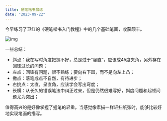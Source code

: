 ```yaml
---
title: 硬笔楷书晨练
date: "2023-09-22"
---
```


今早练习了卫红的《硬笔楷书入门教程》中的几个基础笔画，收获颇丰。

![img](https://mysite-bucket.oss-cn-wulanchabu.aliyuncs.com/blog_img/%E7%A1%AC%E7%AC%94%E6%A5%B7%E4%B9%A6%E6%99%A8%E7%BB%831.jpg?x-oss-process=style/small_size_rule)

一些总结：

- 斜点：我在写时角度把握不好，总是过于“竖直”，应该成45度夹角，另外存在回锋过长的问题；
- 左点：回锋有问题，很不熟练；要向右下凹，而不是向左上凸；
- 撇点：落笔成点不自然，有待进步；
- 右挑点：太直，呈直角，应该学会写出弯度；
- 长横：从长久的错误笔法中纠正过来，但是仍然很难写好，斜度问题和起顿问题尤为突出；

值得高兴的是好像掌握了握笔的轻重。当感觉像素描一样轻扫纸张时，能够比较好地实现笔画的描写。